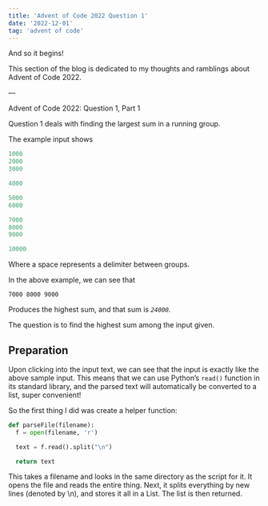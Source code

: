 ```yaml
---
title: 'Advent of Code 2022 Question 1'
date: '2022-12-01'
tag: 'advent of code'
---
```


And so it begins! 

This section of the blog is dedicated to my thoughts and ramblings about Advent of Code 2022.

—

Advent of Code 2022: Question 1, Part 1

Question 1 deals with finding the largest sum in a running group.

The example input shows

```sql
1000
2000
3000

4000

5000
6000

7000
8000
9000

10000
```

Where a space represents a delimiter between groups.

In the above example, we can see that 

`7000
8000
9000`

Produces the highest sum, and that sum is *`24000`.*

The question is to find the highest sum among the input given. 

## Preparation

Upon clicking into the input text, we can see that the input is exactly like the above sample input. This means that we can use Python’s `read()` function in its standard library, and the parsed text will automatically be converted to a list, super convenient!

So the first thing I did was create a helper function:

```py
def parseFile(filename):
  f = open(filename, 'r')

  text = f.read().split("\n")

  return text
```

This takes a filename and looks in the same directory as the script for it. It opens the file and reads the entire thing. Next, it splits everything by new lines (denoted by \n), and stores it all in a List. The list is then returned.

